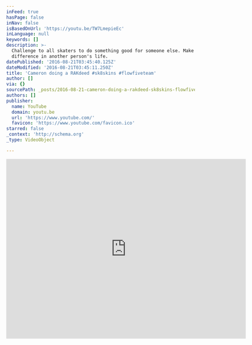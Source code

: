```yaml
---
inFeed: true
hasPage: false
inNav: false
isBasedOnUrl: 'https://youtu.be/TW7LmepieEc'
inLanguage: null
keywords: []
description: >-
  Challenge to all skaters to do something good for someone else. Make a
  difference in another person's life.
datePublished: '2016-08-21T03:45:40.125Z'
dateModified: '2016-08-21T03:45:11.250Z'
title: 'Cameron doing a RAKdeed #sk8skins #flowfiveteam'
author: []
via: {}
sourcePath: _posts/2016-08-21-cameron-doing-a-rakdeed-sk8skins-flowfiveteam.md
authors: []
publisher:
  name: YouTube
  domain: youtu.be
  url: 'https://www.youtube.com/'
  favicon: 'https://www.youtube.com/favicon.ico'
starred: false
_context: 'http://schema.org'
_type: VideoObject

---
```

<iframe src="https://cdn.embedly.com/widgets/media.html?src=https%3A%2F%2Fwww.youtube.com%2Fembed%2FTW7LmepieEc%3Ffeature%3Doembed&amp;url=http%3A%2F%2Fwww.youtube.com%2Fwatch%3Fv%3DTW7LmepieEc&amp;image=https%3A%2F%2Fi.ytimg.com%2Fvi%2FTW7LmepieEc%2Fhqdefault.jpg&amp;key=b7d04c9b404c499eba89ee7072e1c4f7&amp;type=text%2Fhtml&amp;schema=youtube" width="640" height="480" scrolling="no" frameborder="0" allowfullscreen="" style=""></iframe>